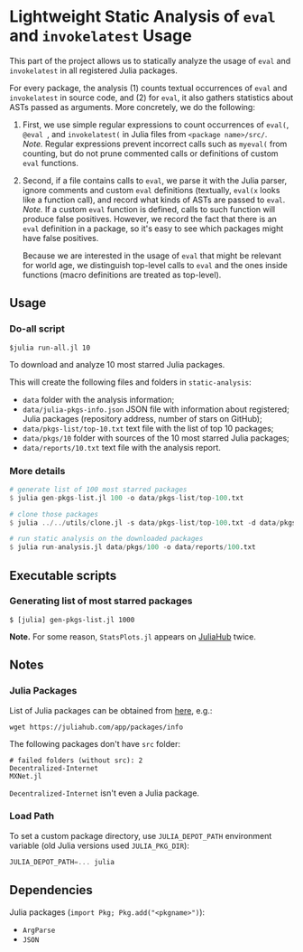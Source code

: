 # Lightweight Static Analysis of `eval` and `invokelatest` Usage

This part of the project allows us to statically analyze the usage of
`eval` and `invokelatest` in all registered Julia packages.

For every package, the analysis (1) counts textual occurrences of
`eval` and `invokelatest` in source code, and (2) for `eval`, it also gathers
statistics about ASTs passed as arguments.
More concretely, we do the following:

1. First, we use simple regular expressions to count occurrences of
   `eval(`, `@eval `, and `invokelatest(` in Julia files from
   `<package name>/src/`.  
  *Note.* Regular expressions prevent incorrect calls such as `myeval(`
  from counting, but do not prune commented calls or definitions
  of custom `eval` functions.

2. Second, if a file contains calls to `eval`, we parse it
   with the Julia parser, ignore comments and custom `eval` definitions
   (textually, `eval(x` looks like a function call),
   and record what kinds of ASTs are passed to `eval`.  
   *Note.* If a custom `eval` function is defined, calls to such function
   will produce false positives. However, we record the fact that there is
   an `eval` definition in a package, so it's easy to see which packages might
   have false positives.

   Because we are interested in the usage of `eval` that might be relevant
   for world age, we distinguish top-level calls to `eval`
   and the ones inside functions (macro definitions are treated as top-level).


## Usage

### Do-all script

`$julia run-all.jl 10`

To download and analyze 10 most starred Julia packages.

This will create the following files and folders in `static-analysis`:

* `data` folder with the analysis information;
* `data/julia-pkgs-info.json` JSON file with information about registered;
  Julia packages (repository address, number of stars on GitHub);
* `data/pkgs-list/top-10.txt` text file with the list of top 10 packages;
* `data/pkgs/10` folder with sources of the 10 most starred Julia packages;
* `data/reports/10.txt` text file with the analysis report.

### More details

```julia
# generate list of 100 most starred packages
$ julia gen-pkgs-list.jl 100 -o data/pkgs-list/top-100.txt

# clone those packages
$ julia ../../utils/clone.jl -s data/pkgs-list/top-100.txt -d data/pkgs/100

# run static analysis on the downloaded packages
$ julia run-analysis.jl data/pkgs/100 -o data/reports/100.txt
```

## Executable scripts

### Generating list of most starred packages

```
$ [julia] gen-pkgs-list.jl 1000
```

**Note.** For some reason, `StatsPlots.jl` appears on
[JuliaHub](https://juliahub.com/ui/Packages) twice.

## Notes

### Julia Packages

List of Julia packages can be obtained from
[here](https://juliahub.com/app/packages/info), e.g.:

```
wget https://juliahub.com/app/packages/info
```

The following packages don't have `src` folder:

```
# failed folders (without src): 2
Decentralized-Internet
MXNet.jl
```

`Decentralized-Internet` isn't even a Julia package.

### Load Path

To set a custom package directory, use `JULIA_DEPOT_PATH` environment variable
(old Julia versions used `JULIA_PKG_DIR`):

```julia
JULIA_DEPOT_PATH=... julia
```

## Dependencies

Julia packages (`import Pkg; Pkg.add("<pkgname>")`):

* `ArgParse`
* `JSON`
